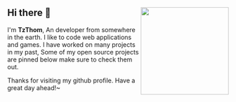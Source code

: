 ## Hi there 👋 <img align="right" src="https://avatars.githubusercontent.com/u/148391168?v=4" width="200" />
I'm **TzThom**, An developer from somewhere in the earth. I like to code web applications and games. I have worked on many projects in my past, Some of my open source projects are pinned below make sure to check them out.
  
Thanks for visiting my github profile. Have a great day ahead!~
  
